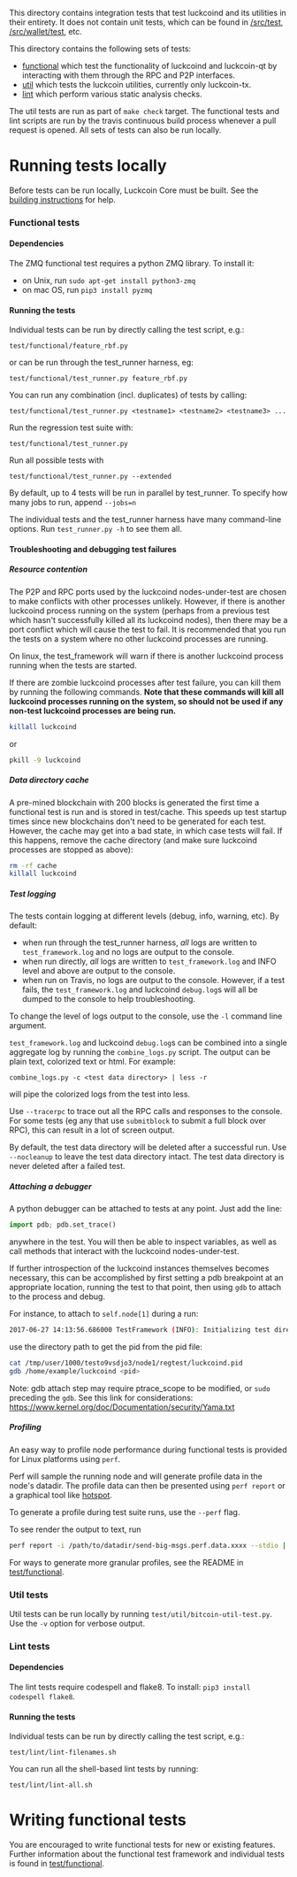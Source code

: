 This directory contains integration tests that test luckcoind and its
utilities in their entirety. It does not contain unit tests, which
can be found in [/src/test](/src/test), [/src/wallet/test](/src/wallet/test),
etc.

This directory contains the following sets of tests:

- [functional](/test/functional) which test the functionality of
luckcoind and luckcoin-qt by interacting with them through the RPC and P2P
interfaces.
- [util](/test/util) which tests the luckcoin utilities, currently only
luckcoin-tx.
- [lint](/test/lint/) which perform various static analysis checks.

The util tests are run as part of `make check` target. The functional
tests and lint scripts are run by the travis continuous build process whenever a pull
request is opened. All sets of tests can also be run locally.

# Running tests locally

Before tests can be run locally, Luckcoin Core must be built.  See the [building instructions](/doc#building) for help.


### Functional tests

#### Dependencies

The ZMQ functional test requires a python ZMQ library. To install it:

- on Unix, run `sudo apt-get install python3-zmq`
- on mac OS, run `pip3 install pyzmq`

#### Running the tests

Individual tests can be run by directly calling the test script, e.g.:

```
test/functional/feature_rbf.py
```

or can be run through the test_runner harness, eg:

```
test/functional/test_runner.py feature_rbf.py
```

You can run any combination (incl. duplicates) of tests by calling:

```
test/functional/test_runner.py <testname1> <testname2> <testname3> ...
```

Run the regression test suite with:

```
test/functional/test_runner.py
```

Run all possible tests with

```
test/functional/test_runner.py --extended
```

By default, up to 4 tests will be run in parallel by test_runner. To specify
how many jobs to run, append `--jobs=n`

The individual tests and the test_runner harness have many command-line
options. Run `test_runner.py -h` to see them all.

#### Troubleshooting and debugging test failures

##### Resource contention

The P2P and RPC ports used by the luckcoind nodes-under-test are chosen to make
conflicts with other processes unlikely. However, if there is another luckcoind
process running on the system (perhaps from a previous test which hasn't successfully
killed all its luckcoind nodes), then there may be a port conflict which will
cause the test to fail. It is recommended that you run the tests on a system
where no other luckcoind processes are running.

On linux, the test_framework will warn if there is another
luckcoind process running when the tests are started.

If there are zombie luckcoind processes after test failure, you can kill them
by running the following commands. **Note that these commands will kill all
luckcoind processes running on the system, so should not be used if any non-test
luckcoind processes are being run.**

```bash
killall luckcoind
```

or

```bash
pkill -9 luckcoind
```


##### Data directory cache

A pre-mined blockchain with 200 blocks is generated the first time a
functional test is run and is stored in test/cache. This speeds up
test startup times since new blockchains don't need to be generated for
each test. However, the cache may get into a bad state, in which case
tests will fail. If this happens, remove the cache directory (and make
sure luckcoind processes are stopped as above):

```bash
rm -rf cache
killall luckcoind
```

##### Test logging

The tests contain logging at different levels (debug, info, warning, etc). By
default:

- when run through the test_runner harness, *all* logs are written to
  `test_framework.log` and no logs are output to the console.
- when run directly, *all* logs are written to `test_framework.log` and INFO
  level and above are output to the console.
- when run on Travis, no logs are output to the console. However, if a test
  fails, the `test_framework.log` and luckcoind `debug.log`s will all be dumped
  to the console to help troubleshooting.

To change the level of logs output to the console, use the `-l` command line
argument.

`test_framework.log` and luckcoind `debug.log`s can be combined into a single
aggregate log by running the `combine_logs.py` script. The output can be plain
text, colorized text or html. For example:

```
combine_logs.py -c <test data directory> | less -r
```

will pipe the colorized logs from the test into less.

Use `--tracerpc` to trace out all the RPC calls and responses to the console. For
some tests (eg any that use `submitblock` to submit a full block over RPC),
this can result in a lot of screen output.

By default, the test data directory will be deleted after a successful run.
Use `--nocleanup` to leave the test data directory intact. The test data
directory is never deleted after a failed test.

##### Attaching a debugger

A python debugger can be attached to tests at any point. Just add the line:

```py
import pdb; pdb.set_trace()
```

anywhere in the test. You will then be able to inspect variables, as well as
call methods that interact with the luckcoind nodes-under-test.

If further introspection of the luckcoind instances themselves becomes
necessary, this can be accomplished by first setting a pdb breakpoint
at an appropriate location, running the test to that point, then using
`gdb` to attach to the process and debug.

For instance, to attach to `self.node[1]` during a run:

```bash
2017-06-27 14:13:56.686000 TestFramework (INFO): Initializing test directory /tmp/user/1000/testo9vsdjo3
```

use the directory path to get the pid from the pid file:

```bash
cat /tmp/user/1000/testo9vsdjo3/node1/regtest/luckcoind.pid
gdb /home/example/luckcoind <pid>
```

Note: gdb attach step may require ptrace_scope to be modified, or `sudo` preceding the `gdb`.
See this link for considerations: https://www.kernel.org/doc/Documentation/security/Yama.txt

##### Profiling

An easy way to profile node performance during functional tests is provided
for Linux platforms using `perf`.

Perf will sample the running node and will generate profile data in the node's
datadir. The profile data can then be presented using `perf report` or a graphical
tool like [hotspot](https://github.com/KDAB/hotspot).

To generate a profile during test suite runs, use the `--perf` flag.

To see render the output to text, run

```sh
perf report -i /path/to/datadir/send-big-msgs.perf.data.xxxx --stdio | c++filt | less
```

For ways to generate more granular profiles, see the README in
[test/functional](/test/functional).

### Util tests

Util tests can be run locally by running `test/util/bitcoin-util-test.py`.
Use the `-v` option for verbose output.

### Lint tests

#### Dependencies

The lint tests require codespell and flake8. To install: `pip3 install codespell flake8`.

#### Running the tests

Individual tests can be run by directly calling the test script, e.g.:

```
test/lint/lint-filenames.sh
```

You can run all the shell-based lint tests by running:

```
test/lint/lint-all.sh
```

# Writing functional tests

You are encouraged to write functional tests for new or existing features.
Further information about the functional test framework and individual
tests is found in [test/functional](/test/functional).
